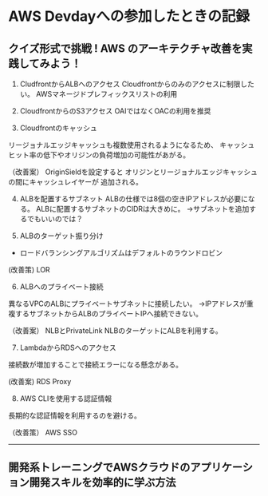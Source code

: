 # AWS Devdayへの参加したときの記録

## クイズ形式で挑戦 ! AWS のアーキテクチャ改善を実践してみよう！

1. CludfrontからALBへのアクセス
Cloudfrontからのみのアクセスに制限したい。
AWSマネージドプレフィックスリストの利用

2. CloudfrontからのS3アクセス
OAIではなくOACの利用を推奨

3. Cloudfrontのキャッシュ

リージョナルエッジキャッシュも複数使用されるようになるため、
キャッシュヒット率の低下やオリジンの負荷増加の可能性があがる。

（改善案）
OriginSieldを設定すると
オリジンとリージョナルエッジキャッシュの間にキャッシュレイヤーが
追加される。

4. ALBを配置するサブネット
ALBの仕様では8個の空きIPアドレスが必要になる。
ALBに配置するサブネットのCIDRは大きめに。
→サブネットを追加するでもいいのでは？

5. ALBのターゲット振り分け
- ロードバランシングアルゴリズムはデフォルトのラウンドロビン

(改善策)
LOR

6. ALBへのプライベート接続

異なるVPCのALBにプライベートサブネットに接続したい。
→IPアドレスが重複するサブネットからALBのプライベートIPへ接続できない。

（改善案）
NLBとPrivateLink
NLBのターゲットにALBを利用する。

7. LambdaからRDSへのアクセス

接続数が増加することで接続エラーになる懸念がある。

(改善案)
RDS Proxy

8. AWS CLIを使用する認証情報

長期的な認証情報を利用するのを避ける。

（改善策）
AWS SSO

---

## 開発系トレーニングでAWSクラウドのアプリケーション開発スキルを効率的に学ぶ方法





